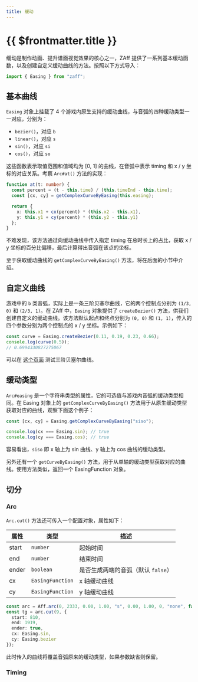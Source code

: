 ```yaml
---
title: 缓动
---
```


# {{ $frontmatter.title }}

缓动是制作动画、提升谱面视觉效果的核心之一，ZAff 提供了一系列基本缓动函数，以及创建自定义缓动曲线的方法。按照以下方式导入：

```ts
import { Easing } from "zaff";
```

## 基本曲线

`Easing` 对象上挂载了 4 个游戏内原生支持的缓动曲线，与音弧的四种缓动类型一一对应，分别为：

* `bezier()`，对应 `b`
* `linear()`，对应 `s`
* `sin()`，对应 `si`
* `cos()`，对应 `so`

这些函数表示取值范围和值域均为 [0, 1] 的曲线，在音弧中表示 timing 和 x / y 坐标的对应关系。考察 `Arc#at()` 方法的实现：

```ts
function at(t: number) {
  const percent = (t - this.time) / (this.timeEnd - this.time);
  const [cx, cy] = getComplexCurveByEasing(this.easing);

  return {
    x: this.x1 + cx(percent) * (this.x2 - this.x1),
    y: this.y1 + cy(percent) * (this.y2 - this.y1)
  };
}
```

不难发现，该方法通过向缓动曲线中传入指定 timing 在总时长上的占比，获取 x / y 坐标的百分比偏移，最后计算得出音弧在该点的坐标。

至于获取缓动曲线的 `getComplexCurveByEasing()` 方法，将在后面的小节中介绍。

## 自定义曲线

游戏中的 `b` 类音弧，实际上是一条三阶贝塞尔曲线，它的两个控制点分别为 `(1/3, 0)` 和 `(2/3, 1)`。在 ZAff 中，`Easing` 对象提供了 `createBezier()` 方法，供我们创建自定义的缓动曲线。该方法默认起点和终点分别为 `(0, 0)` 和 `(1, 1)`，传入的四个参数分别为两个控制点的 x / y 坐标。示例如下：

```ts
const curve = Easing.createBezier(0.11, 0.19, 0.23, 0.66);
console.log(curve(0.5));
// 0.6994330827275067
```

可以在 [这个页面](https://cubic-bezier.com/) 测试三阶贝塞尔曲线。

## 缓动类型

`Arc#easing` 是一个字符串类型的属性，它的可选值与游戏内音弧的缓动类型相同。在 Easing 对象上的 `getComplexCurveByEasing()` 方法用于从原生缓动类型获取对应的曲线，观察下面这个例子：

```ts
const [cx, cy] = Easing.getComplexCurveByEasing("siso");

console.log(cx === Easing.sin); // true
console.log(cy === Easing.cos); // true
```

容易看出，`siso` 即 x 轴上为 sin 曲线、y 轴上为 cos 曲线的缓动类型。

另外还有一个 `getCurveByEasing()` 方法，用于从单轴的缓动类型获取对应的曲线。使用方法类似，返回一个 EasingFunction 对象。

## 切分

### Arc

`Arc.cut()` 方法还可传入一个配置对象，属性如下：

| 属性  | 类型             | 描述                               |
| ----- | ---------------- | ---------------------------------- |
| start | `number`         | 起始时间                           |
| end   | `number`         | 结束时间                           |
| ender | `boolean`        | 是否生成两端的音弧（默认 `false`） |
| cx    | `EasingFunction` | x 轴缓动曲线                       |
| cy    | `EasingFunction` | y 轴缓动曲线                       |

```ts
const arc = Aff.arc(0, 2333, 0.00, 1.00, "s", 0.00, 1.00, 0, "none", false);
const tg = arc.cut(9, {
  start: 810,
  end: 1919,
  ender: true,
  cx: Easing.sin,
  cy: Easing.bezier
});
```

此时传入的曲线将覆盖音弧原来的缓动类型，如果参数缺省则保留。

### Timing
